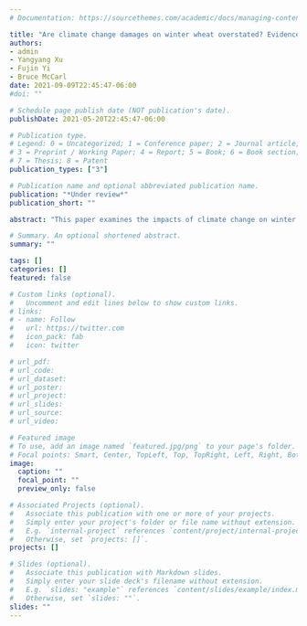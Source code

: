```yaml
---
# Documentation: https://sourcethemes.com/academic/docs/managing-content/

title: "Are climate change damages on winter wheat overstated? Evidence from China"
authors:
- admin
- Yangyang Xu
- Fujin Yi
- Bruce McCarl
date: 2021-09-09T22:45:47-06:00
#doi: ""

# Schedule page publish date (NOT publication's date).
publishDate: 2021-05-20T22:45:47-06:00

# Publication type.
# Legend: 0 = Uncategorized; 1 = Conference paper; 2 = Journal article;
# 3 = Preprint / Working Paper; 4 = Report; 5 = Book; 6 = Book section;
# 7 = Thesis; 8 = Patent
publication_types: ["3"]

# Publication name and optional abbreviated publication name.
publication: "*Under review*"
publication_short: ""

abstract: "This paper examines the impacts of climate change on winter wheat, one of the most widely planted crops, using Chinese data. We examine potentially differential climatic impacts depending on crop growth stage as it progresses throughout the year. We find that heat in the fall and freezing days in the spring are the most significant drivers of yield reductions. Our findings suggest that reductions in the number of freezing days have strong implications for winter wheat yields. From a long-run perspective, we find a 0.4% yield gain under projected climate change when we look at benefits from reductions in freezing days as opposed to a 4.1% yield reduction when freezing days are omitted. We also find adaptation effects could possibly reverse the sign of climate impacts on winter wheat, i.e. future yield projections using long-run impacts show small yield gains ranging from 0.4%-3%, whereas projections with short-run impacts indicate yield reductions of 1.1%-7%. "

# Summary. An optional shortened abstract.
summary: ""

tags: []
categories: []
featured: false

# Custom links (optional).
#   Uncomment and edit lines below to show custom links.
# links:
# - name: Follow
#   url: https://twitter.com
#   icon_pack: fab
#   icon: twitter

# url_pdf:
# url_code:
# url_dataset:
# url_poster:
# url_project:
# url_slides:
# url_source:
# url_video:

# Featured image
# To use, add an image named `featured.jpg/png` to your page's folder. 
# Focal points: Smart, Center, TopLeft, Top, TopRight, Left, Right, BottomLeft, Bottom, BottomRight.
image:
  caption: ""
  focal_point: ""
  preview_only: false

# Associated Projects (optional).
#   Associate this publication with one or more of your projects.
#   Simply enter your project's folder or file name without extension.
#   E.g. `internal-project` references `content/project/internal-project/index.md`.
#   Otherwise, set `projects: []`.
projects: []

# Slides (optional).
#   Associate this publication with Markdown slides.
#   Simply enter your slide deck's filename without extension.
#   E.g. `slides: "example"` references `content/slides/example/index.md`.
#   Otherwise, set `slides: ""`.
slides: ""
---
```

